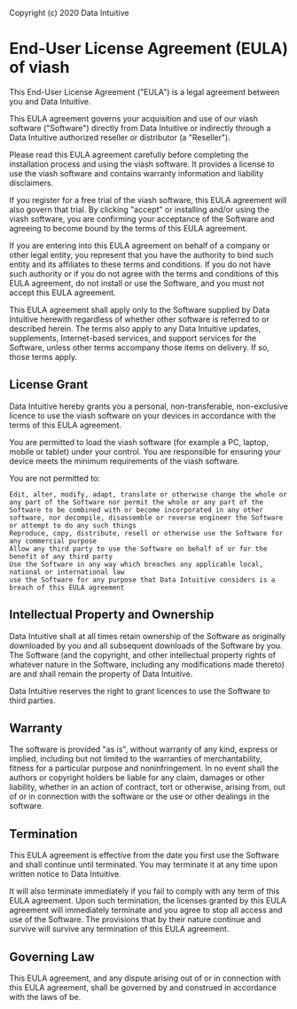 Copyright (c) 2020 Data Intuitive

# End-User License Agreement (EULA) of viash

This End-User License Agreement ("EULA") is a legal agreement between you and Data Intuitive.

This EULA agreement governs your acquisition and use of our viash software ("Software") directly from Data Intuitive or indirectly through a Data Intuitive authorized reseller or distributor (a "Reseller"). 

Please read this EULA agreement carefully before completing the installation process and using the viash software. It provides a license to use the viash software and contains warranty information and liability disclaimers.

If you register for a free trial of the viash software, this EULA agreement will also govern that trial. By clicking "accept" or installing and/or using the viash software, you are confirming your acceptance of the Software and agreeing to become bound by the terms of this EULA agreement.

If you are entering into this EULA agreement on behalf of a company or other legal entity, you represent that you have the authority to bind such entity and its affiliates to these terms and conditions. If you do not have such authority or if you do not agree with the terms and conditions of this EULA agreement, do not install or use the Software, and you must not accept this EULA agreement.

This EULA agreement shall apply only to the Software supplied by Data Intuitive herewith regardless of whether other software is referred to or described herein. The terms also apply to any Data Intuitive updates, supplements, Internet-based services, and support services for the Software, unless other terms accompany those items on delivery. If so, those terms apply.

## License Grant

Data Intuitive hereby grants you a personal, non-transferable, non-exclusive licence to use the viash software on your devices in accordance with the terms of this EULA agreement.

You are permitted to load the viash software (for example a PC, laptop, mobile or tablet) under your control. You are responsible for ensuring your device meets the minimum requirements of the viash software.

You are not permitted to:

    Edit, alter, modify, adapt, translate or otherwise change the whole or any part of the Software nor permit the whole or any part of the Software to be combined with or become incorporated in any other software, nor decompile, disassemble or reverse engineer the Software or attempt to do any such things
    Reproduce, copy, distribute, resell or otherwise use the Software for any commercial purpose
    Allow any third party to use the Software on behalf of or for the benefit of any third party
    Use the Software in any way which breaches any applicable local, national or international law
    use the Software for any purpose that Data Intuitive considers is a breach of this EULA agreement

## Intellectual Property and Ownership

Data Intuitive shall at all times retain ownership of the Software as originally downloaded by you and all subsequent downloads of the Software by you. The Software (and the copyright, and other intellectual property rights of whatever nature in the Software, including any modifications made thereto) are and shall remain the property of Data Intuitive.

Data Intuitive reserves the right to grant licences to use the Software to third parties.

## Warranty

The software is provided "as is", without warranty of any kind, express or implied, including but not limited to the warranties of merchantability, fitness for a particular purpose and noninfringement. In no event shall the authors or copyright holders be liable for any claim, damages or other liability, whether in an action of contract, tort or otherwise, arising from, out of or in connection with the software or the use or other dealings in the software. 

## Termination

This EULA agreement is effective from the date you first use the Software and shall continue until terminated. You may terminate it at any time upon written notice to Data Intuitive.

It will also terminate immediately if you fail to comply with any term of this EULA agreement. Upon such termination, the licenses granted by this EULA agreement will immediately terminate and you agree to stop all access and use of the Software. The provisions that by their nature continue and survive will survive any termination of this EULA agreement.

## Governing Law

This EULA agreement, and any dispute arising out of or in connection with this EULA agreement, shall be governed by and construed in accordance with the laws of be.


